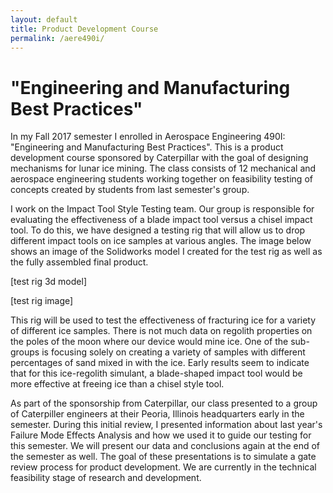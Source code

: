 ```yaml
---
layout: default
title: Product Development Course
permalink: /aere490i/
---
```


# "Engineering and Manufacturing Best Practices"

In my Fall 2017 semester I enrolled in Aerospace Engineering 490I: "Engineering and Manufacturing Best Practices". This is a product development course sponsored by Caterpillar with the goal of designing mechanisms for lunar ice mining. The class consists of 12 mechanical and aerospace engineering students working together on feasibility testing of concepts created by students from last semester's group.

I work on the Impact Tool Style Testing team. Our group is responsible for evaluating the effectiveness of a blade impact tool versus a chisel impact tool. To do this, we have designed a testing rig that will allow us to drop different impact tools on ice samples at various angles. The image below shows an image of the Solidworks model I created for the test rig as well as the fully assembled final product.  

[test rig 3d model]

[test rig image]

This rig will be used to test the effectiveness of fracturing ice for a variety of different ice samples. There is not much data on regolith properties on the poles of the moon where our device would mine ice. One of the sub-groups is focusing solely on creating a variety of samples with different percentages of sand mixed in with the ice. Early results seem to indicate that for this ice-regolith simulant, a blade-shaped impact tool would be more effective at freeing ice than a chisel style tool.

As part of the sponsorship from Caterpillar, our class presented to a group of Caterpiller engineers at their Peoria, Illinois headquarters early in the semester. During this initial review, I presented information about last year's Failure Mode Effects Analysis and how we used it to guide our testing for this semester.  We will present our data and conclusions again at the end of the semester as well. The goal of these presentations is to simulate a gate review process for product development. We are currently in the technical feasibility stage of research and development. 
